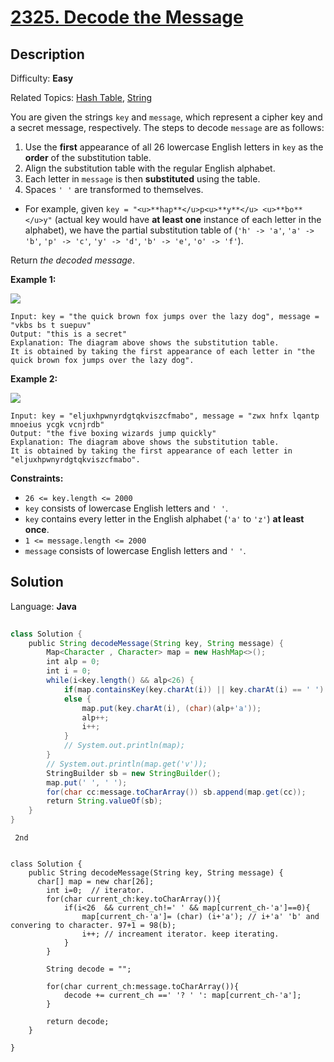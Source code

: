 # [2325\. Decode the Message](https://leetcode.com/problems/decode-the-message/)

## Description

Difficulty: **Easy**  

Related Topics: [Hash Table](https://leetcode.com/tag/hash-table/), [String](https://leetcode.com/tag/string/)


You are given the strings `key` and `message`, which represent a cipher key and a secret message, respectively. The steps to decode `message` are as follows:

1.  Use the **first** appearance of all 26 lowercase English letters in `key` as the **order** of the substitution table.
2.  Align the substitution table with the regular English alphabet.
3.  Each letter in `message` is then **substituted** using the table.
4.  Spaces `' '` are transformed to themselves.

*   For example, given `key = "<u>**hap**</u>p<u>**y**</u> <u>**bo**</u>y"` (actual key would have **at least one** instance of each letter in the alphabet), we have the partial substitution table of (`'h' -> 'a'`, `'a' -> 'b'`, `'p' -> 'c'`, `'y' -> 'd'`, `'b' -> 'e'`, `'o' -> 'f'`).

Return _the decoded message_.

**Example 1:**

![](https://assets.leetcode.com/uploads/2022/05/08/ex1new4.jpg)

```
Input: key = "the quick brown fox jumps over the lazy dog", message = "vkbs bs t suepuv"
Output: "this is a secret"
Explanation: The diagram above shows the substitution table.
It is obtained by taking the first appearance of each letter in "the quick brown fox jumps over the lazy dog".
```

**Example 2:**

![](https://assets.leetcode.com/uploads/2022/05/08/ex2new.jpg)

```
Input: key = "eljuxhpwnyrdgtqkviszcfmabo", message = "zwx hnfx lqantp mnoeius ycgk vcnjrdb"
Output: "the five boxing wizards jump quickly"
Explanation: The diagram above shows the substitution table.
It is obtained by taking the first appearance of each letter in "eljuxhpwnyrdgtqkviszcfmabo".
```

**Constraints:**

*   `26 <= key.length <= 2000`
*   `key` consists of lowercase English letters and `' '`.
*   `key` contains every letter in the English alphabet (`'a'` to `'z'`) **at least once**.
*   `1 <= message.length <= 2000`
*   `message` consists of lowercase English letters and `' '`.


## Solution

Language: **Java**

```java
​
class Solution {
    public String decodeMessage(String key, String message) {
        Map<Character , Character> map = new HashMap<>();
        int alp = 0;
        int i = 0;
        while(i<key.length() && alp<26) {
            if(map.containsKey(key.charAt(i)) || key.charAt(i) == ' ') i++;
            else {
                map.put(key.charAt(i), (char)(alp+'a'));
                alp++;
                i++;
            }
            // System.out.println(map);
        }
        // System.out.println(map.get('v'));
        StringBuilder sb = new StringBuilder();
        map.put(' ', ' ');
        for(char cc:message.toCharArray()) sb.append(map.get(cc));
        return String.valueOf(sb);
    }
}
```


`` 2nd``

```

class Solution {
    public String decodeMessage(String key, String message) {
      char[] map = new char[26];
        int i=0;  // iterator.
        for(char current_ch:key.toCharArray()){
            if(i<26  && current_ch!=' ' && map[current_ch-'a']==0){
                map[current_ch-'a']= (char) (i+'a'); // i+'a' 'b' and convering to character. 97+1 = 98(b);
                i++; // increament iterator. keep iterating.
            }
        }
        
        String decode = "";
        
        for(char current_ch:message.toCharArray()){
            decode += current_ch ==' '? ' ': map[current_ch-'a'];
        }
        
        return decode;
    }
    
}

```